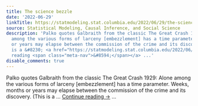 ```yaml
---
title: The science bezzle
date: '2022-06-29'
linkTitle: https://statmodeling.stat.columbia.edu/2022/06/29/the-science-bezzle/
source: Statistical Modeling, Causal Inference, and Social Science
description: 'Palko quotes Galbraith from the classic The Great Crash 1929: Alone
  among the various forms of larceny [embezzlement] has a time parameter. Weeks, months
  or years may elapse between the commission of the crime and its discovery. (This
  is a &#8230; <a href="https://statmodeling.stat.columbia.edu/2022/06/29/the-science-bezzle/">Continue
  reading <span class="meta-nav">&#8594;</span></a> ...'
disable_comments: true
---
```

Palko quotes Galbraith from the classic The Great Crash 1929: Alone among the various forms of larceny [embezzlement] has a time parameter. Weeks, months or years may elapse between the commission of the crime and its discovery. (This is a &#8230; <a href="https://statmodeling.stat.columbia.edu/2022/06/29/the-science-bezzle/">Continue reading <span class="meta-nav">&#8594;</span></a> ...